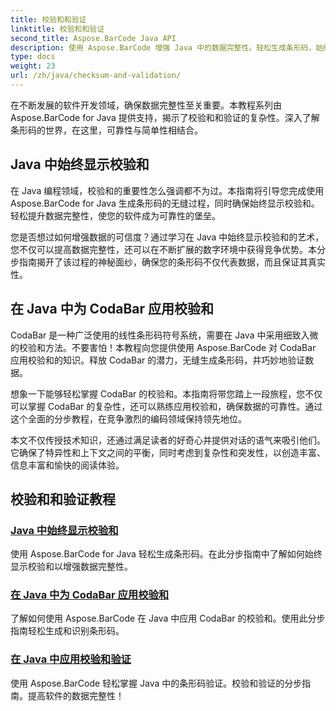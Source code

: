 ```yaml
---
title: 校验和和验证
linktitle: 校验和和验证
second_title: Aspose.BarCode Java API
description: 使用 Aspose.BarCode 增强 Java 中的数据完整性。轻松生成条形码，始终显示校验和，并掌握 CodaBar 和常规校验和验证。
type: docs
weight: 23
url: /zh/java/checksum-and-validation/
---
```



在不断发展的软件开发领域，确保数据完整性至关重要。本教程系列由 Aspose.BarCode for Java 提供支持，揭示了校验和和验证的复杂性。深入了解条形码的世界，在这里，可靠性与简单性相结合。

## Java 中始终显示校验和

在 Java 编程领域，校验和的重要性怎么强调都不为过。本指南将引导您完成使用 Aspose.BarCode for Java 生成条形码的无缝过程，同时确保始终显示校验和。轻松提升数据完整性，使您的软件成为可靠性的堡垒。

您是否想过如何增强数据的可信度？通过学习在 Java 中始终显示校验和的艺术，您不仅可以提高数据完整性，还可以在不断扩展的数字环境中获得竞争优势。本分步指南揭开了该过程的神秘面纱，确保您的条形码不仅代表数据，而且保证其真实性。

## 在 Java 中为 CodaBar 应用校验和

CodaBar 是一种广泛使用的线性条形码符号系统，需要在 Java 中采用细致入微的校验和方法。不要害怕！本教程向您提供使用 Aspose.BarCode 对 CodaBar 应用校验和的知识。释放 CodaBar 的潜力，无缝生成条形码，并巧妙地验证数据。

想象一下能够轻松掌握 CodaBar 的校验和。本指南将带您踏上一段旅程，您不仅可以掌握 CodaBar 的复杂性，还可以熟练应用校验和，确保数据的可靠性。通过这个全面的分步教程，在竞争激烈的编码领域保持领先地位。

本文不仅传授技术知识，还通过满足读者的好奇心并提供对话的语气来吸引他们。它确保了特异性和上下文之间的平衡，同时考虑到复杂性和突发性，以创造丰富、信息丰富和愉快的阅读体验。
## 校验和和验证教程
### [Java 中始终显示校验和](./always-showing-checksum/)
使用 Aspose.BarCode for Java 轻松生成条形码。在此分步指南中了解如何始终显示校验和以增强数据完整性。
### [在 Java 中为 CodaBar 应用校验和](./applying-checksum-codabar/)
了解如何使用 Aspose.BarCode 在 Java 中应用 CodaBar 的校验和。使用此分步指南轻松生成和识别条形码。
### [在 Java 中应用校验和验证](./applying-checksum-validation/)
使用 Aspose.BarCode 轻松掌握 Java 中的条形码验证。校验和验证的分步指南。提高软件的数据完整性！